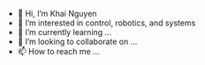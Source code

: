- 👋 Hi, I’m Khai Nguyen
- 👀 I’m interested in control, robotics, and systems
- 🌱 I’m currently learning ...
- 💞️ I’m looking to collaborate on ...
- 📫 How to reach me ...

<!---
xkhainguyen/xkhainguyen is a ✨ special ✨ repository because its `README.md` (this file) appears on your GitHub profile.
You can click the Preview link to take a look at your changes.
--->
